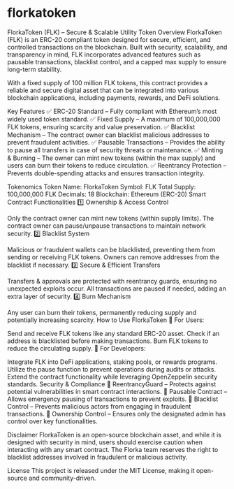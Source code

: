 # florkatoken
FlorkaToken (FLK) – Secure & Scalable Utility Token
Overview
FlorkaToken (FLK) is an ERC-20 compliant token designed for secure, efficient, and controlled transactions on the blockchain. Built with security, scalability, and transparency in mind, FLK incorporates advanced features such as pausable transactions, blacklist control, and a capped max supply to ensure long-term stability.

With a fixed supply of 100 million FLK tokens, this contract provides a reliable and secure digital asset that can be integrated into various blockchain applications, including payments, rewards, and DeFi solutions.

Key Features
✅ ERC-20 Standard – Fully compliant with Ethereum’s most widely used token standard.
✅ Fixed Supply – A maximum of 100,000,000 FLK tokens, ensuring scarcity and value preservation.
✅ Blacklist Mechanism – The contract owner can blacklist malicious addresses to prevent fraudulent activities.
✅ Pausable Transactions – Provides the ability to pause all transfers in case of security threats or maintenance.
✅ Minting & Burning – The owner can mint new tokens (within the max supply) and users can burn their tokens to reduce circulation.
✅ Reentrancy Protection – Prevents double-spending attacks and ensures transaction integrity.

Tokenomics
Token Name: FlorkaToken
Symbol: FLK
Total Supply: 100,000,000 FLK
Decimals: 18
Blockchain: Ethereum (ERC-20)
Smart Contract Functionalities
1️⃣ Ownership & Access Control

Only the contract owner can mint new tokens (within supply limits).
The contract owner can pause/unpause transactions to maintain network security.
2️⃣ Blacklist System

Malicious or fraudulent wallets can be blacklisted, preventing them from sending or receiving FLK tokens.
Owners can remove addresses from the blacklist if necessary.
3️⃣ Secure & Efficient Transfers

Transfers & approvals are protected with reentrancy guards, ensuring no unexpected exploits occur.
All transactions are paused if needed, adding an extra layer of security.
4️⃣ Burn Mechanism

Any user can burn their tokens, permanently reducing supply and potentially increasing scarcity.
How to Use FlorkaToken
🔹 For Users:

Send and receive FLK tokens like any standard ERC-20 asset.
Check if an address is blacklisted before making transactions.
Burn FLK tokens to reduce the circulating supply.
🔹 For Developers:

Integrate FLK into DeFi applications, staking pools, or rewards programs.
Utilize the pause function to prevent operations during audits or attacks.
Extend the contract functionality while leveraging OpenZeppelin security standards.
Security & Compliance
🔐 ReentrancyGuard – Protects against potential vulnerabilities in smart contract interactions.
🔐 Pausable Contract – Allows emergency pausing of transactions to prevent exploits.
🔐 Blacklist Control – Prevents malicious actors from engaging in fraudulent transactions.
🔐 Ownership Control – Ensures only the designated admin has control over key functionalities.

Disclaimer
FlorkaToken is an open-source blockchain asset, and while it is designed with security in mind, users should exercise caution when interacting with any smart contract. The Florka team reserves the right to blacklist addresses involved in fraudulent or malicious activity.

License
This project is released under the MIT License, making it open-source and community-driven.

